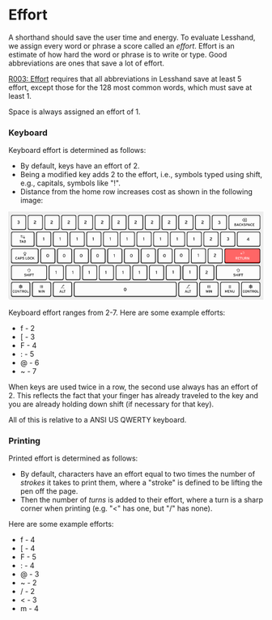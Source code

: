 # Effort

<!-- def: effort -->

A shorthand should save the user time and energy. To evaluate Lesshand, we
assign every word or phrase a score called an *effort*. Effort is an estimate
of how hard the word or phrase is to write or type. Good abbreviations are ones
that save a lot of effort.

<!-- ref: r007-memorable -->
[R003: Effort](reqs.md#r003-effort) requires that all abbreviations in Lesshand
save at least 5 effort, except those for the 128 most common words, which must
save at least 1.

Space is always assigned an effort of 1.

### Keyboard

<!-- def: qwerty-effort -->

Keyboard effort is determined as follows:

- By default, keys have an effort of 2.
- Being a modified key adds 2 to the effort, i.e., symbols typed using shift,
  e.g., capitals, symbols like "!".
- Distance from the home row increases cost as shown in the following image:

![Keyboard distance cost](./img/keyboard-distance.png)

Keyboard effort ranges from 2-7. Here are some example efforts:

<!-- def: qwerty-effort-examples -->

- f - 2
- [ - 3
- F - 4
- : - 5
- @ - 6
- ~ - 7

When keys are used twice in a row, the second use always has an effort of 2.
This reflects the fact that your finger has already traveled to the key and you
are already holding down shift (if necessary for that key).

All of this is relative to a ANSI US QWERTY keyboard.

### Printing

<!-- def: print-effort -->

Printed effort is determined as follows:

- By default, characters have an effort equal to two times the number of
  *strokes* it takes to print them, where a "stroke" is defined to be lifting
  the pen off the page.
- Then the number of *turns* is added to their effort, where a turn is a sharp
  corner when printing (e.g. "<" has one, but "/" has none).

Here are some example efforts:

<!-- def: print-effort-examples -->

- f - 4
- [ - 4
- F - 5
- : - 4
- @ - 3
- ~ - 2
- / - 2
- < - 3
- m - 4

<!--

### Cursive

All letters in cursive have an effort of 1 except those that often take two
strokes to create: "H", "K", "T", "X", "i", "j", "t". Punctuation and numbers
are shared with printing.

-->

